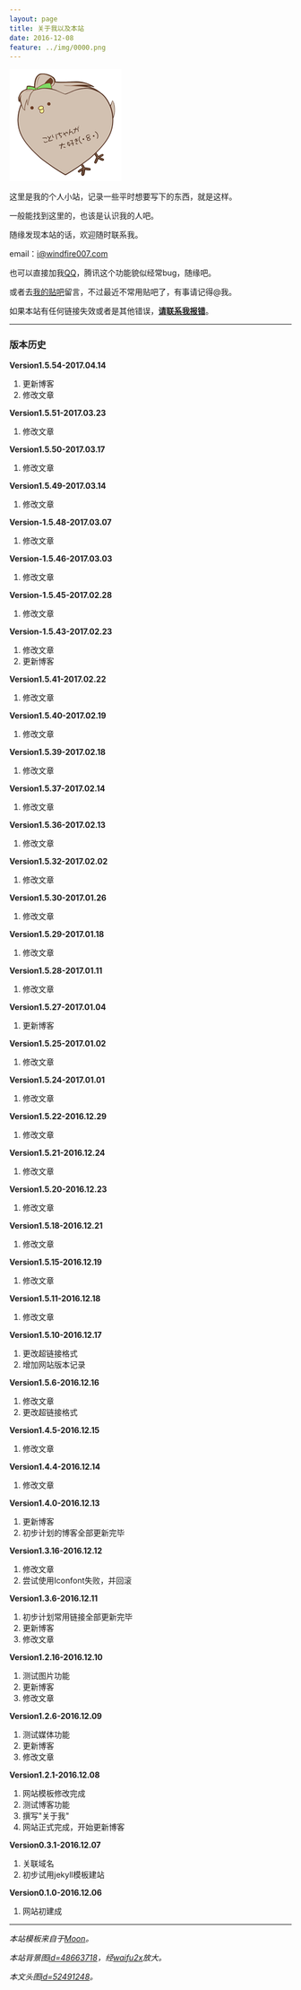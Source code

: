 ```yaml
---
layout: page
title: 关于我以及本站
date: 2016-12-08
feature: ../img/0000.png
---
```




![logo](../assets/img/logo.png)

这里是我的个人小站，记录一些平时想要写下的东西，就是这样。

一般能找到这里的，也该是认识我的人吧。

随缘发现本站的话，欢迎随时联系我。

email：[i@windfire007.com](mailto:i@windfire007.com)

也可以直接加我[QQ](http://shang.qq.com/email/stop/email_stop.html?qq=674826355)，腾讯这个功能貌似经常bug，随缘吧。

或者去[我的贴吧](http://tieba.baidu.com/f?kw=%E9%A3%8Eand%E7%81%AB)留言，不过最近不常用贴吧了，有事请记得@我。

如果本站有任何链接失效或者是其他错误，[**请联系我报错**](mailto:i@windfire007.com?subject=%E9%A1%B5%E9%9D%A2%E5%A4%B1%E6%95%88)。

---

### 版本历史

**Version1.5.54-2017.04.14**

1. 更新博客
2. 修改文章

**Version1.5.51-2017.03.23**

1. 修改文章

**Version1.5.50-2017.03.17**

1. 修改文章

**Version1.5.49-2017.03.14**

1. 修改文章

**Version-1.5.48-2017.03.07**

1. 修改文章

**Version-1.5.46-2017.03.03**

1. 修改文章

**Version-1.5.45-2017.02.28**

1. 修改文章

**Version-1.5.43-2017.02.23**

1. 修改文章
2. 更新博客

**Version1.5.41-2017.02.22**

1. 修改文章

**Version1.5.40-2017.02.19**

1. 修改文章

**Version1.5.39-2017.02.18**

1. 修改文章

**Version1.5.37-2017.02.14**

1. 修改文章

**Version1.5.36-2017.02.13**

1. 修改文章

**Version1.5.32-2017.02.02**

1. 修改文章

**Version1.5.30-2017.01.26**

1. 修改文章

**Version1.5.29-2017.01.18**

1. 修改文章

**Version1.5.28-2017.01.11**

1. 修改文章

**Version1.5.27-2017.01.04**

1. 更新博客

**Version1.5.25-2017.01.02**

1. 修改文章

**Version1.5.24-2017.01.01**

1. 修改文章

**Version1.5.22-2016.12.29**

1. 修改文章

**Version1.5.21-2016.12.24**

1. 修改文章

**Version1.5.20-2016.12.23**

1. 修改文章

**Version1.5.18-2016.12.21**

1. 修改文章

**Version1.5.15-2016.12.19**

1. 修改文章

**Version1.5.11-2016.12.18**

1. 修改文章

**Version1.5.10-2016.12.17**

1. 更改超链接格式
2. 增加网站版本记录

**Version1.5.6-2016.12.16**

1. 修改文章
2. 更改超链接格式

**Version1.4.5-2016.12.15**

1. 修改文章

**Version1.4.4-2016.12.14**

1. 修改文章

**Version1.4.0-2016.12.13**

1. 更新博客
2. 初步计划的博客全部更新完毕

**Version1.3.16-2016.12.12**

1. 修改文章
2. 尝试使用Iconfont失败，并回滚

**Version1.3.6-2016.12.11**

1. 初步计划常用链接全部更新完毕
2. 更新博客
3. 修改文章

**Version1.2.16-2016.12.10**

1. 测试图片功能
2. 更新博客
3. 修改文章

**Version1.2.6-2016.12.09**

1. 测试媒体功能
2. 更新博客
3. 修改文章

**Version1.2.1-2016.12.08**

1. 网站模板修改完成
2. 测试博客功能
3. 撰写"关于我"
4. 网站正式完成，开始更新博客

**Version0.3.1-2016.12.07**

1. 关联域名
2. 初步试用jekyll模板建站

**Version0.1.0-2016.12.06**

1. 网站初建成

---

*本站模板来自于[Moon](http://taylantatli.github.io/Moon/)。*

*本站背景图[id=48663718](http://www.pixiv.net/member_illust.php?mode=medium&illust_id=48663718)，经[waifu2x](http://waifu2x.udp.jp)放大。*

*本文头图[id=52491248](http://www.pixiv.net/member_illust.php?mode=medium&illust_id=52491248)。*